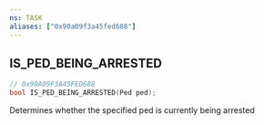 ```yaml
---
ns: TASK
aliases: ["0x90a09f3a45fed688"]
---
```

## IS_PED_BEING_ARRESTED

```c
// 0x90A09F3A45FED688
bool IS_PED_BEING_ARRESTED(Ped ped);
```

Determines whether the specified ped is currently being arrested

